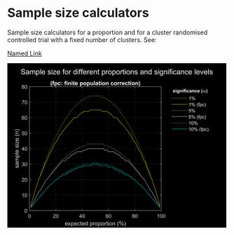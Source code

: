 # Sample size calculators
Sample size calculators for a proportion and for a cluster randomised
controlled trial with a fixed number of clusters. See:

[Named Link](https://bmcmedresmethodol.biomedcentral.com/articles/10.1186/1471-2288-11-102/ "Hemming, K., Girling, A. J., Sitch, A. J., Marsh, J., & Lilford, R. J. (2011). Sample size calculations for cluster randomised controlled trials with a fixed number of clusters. BMC medical research methodology, 11(1), 1-11.")

<img src="./sample_sizes.png"  width="500px" height="auto">
